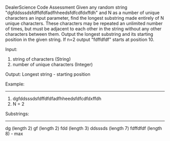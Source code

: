 DealerScience Code Assessment
Given any random string &quot;dgfddsssdsfdffdfdfadfhheedsfdfcdfdxffdh&quot; and N as a number of unique
characters an input parameter, find the longest substring made entirely of N unique characters. These
characters may be repeated an unlimited number of times, but must be adjacent to each other in the
string without any other characters between them. Output the longest substring and its starting position
in the given string. If n=2 output &quot;fdffdfdf&quot; starts at position 10.

Input: 
1. string of characters (String)
2. number of unique characters (Integer)

Output:
Longest string - starting position

Example:
-- -- -- -- -- -- -- -- -- -- -- -- -- -- -- -- -- -- -- -- -- -- -- -- -- -- -- -- -- -- -- -- -
1. dgfddsssdsfdffdfdfadfhheedsfdfcdfdxffdh
2. N = 2

Substrings:
-- -- -- -- -- -- -- -- -- -- -- -- -- -- -- -- -- -- -- -- -- -- -- -- -- -- -- -- -- -- -- -- -
dg (length 2)
gf (length 2)
fdd (length 3)
ddsssds (length 7)
fdffdfdf (length 8) - max
